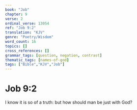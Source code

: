 ```yaml
---
book: "Job"
chapter: 9
verse: 2
ordinal_verse: 13054
ref: "Job 9:2"
translation: "KJV"
genre: "Poetry/Wisdom"
word_count: 16
topics: []
cross_references: []
grammar_tags: [question, negation, contrast]
thematic_tags: [names-of-god]
tags: ["Bible","KJV","Job"]
---
```


# Job 9:2

I know it is so of a truth: but how should man be just with God?
